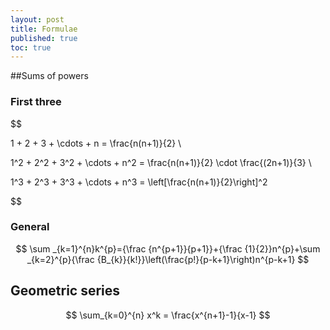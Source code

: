 ```yaml
---
layout: post
title: Formulae
published: true
toc: true
---
```


##Sums of powers

### First three

$$

1 + 2 + 3 + \cdots + n = \frac{n(n+1)}{2} \\

1^2 + 2^2 + 3^2 + \cdots + n^2 = \frac{n(n+1)}{2} \cdot \frac{(2n+1)}{3} \\

1^3 + 2^3 + 3^3 + \cdots + n^3 = \left[\frac{n(n+1)}{2}\right]^2 

$$

### General

$$
\sum _{k=1}^{n}k^{p}={\frac {n^{p+1}}{p+1}}+{\frac {1}{2}}n^{p}+\sum _{k=2}^{p}{\frac {B_{k}}{k!}}\left(\frac{p!}{p-k+1}\right)n^{p-k+1}
$$


## Geometric series

$$
\sum_{k=0}^{n} x^k = \frac{x^{n+1}-1}{x-1}
$$
